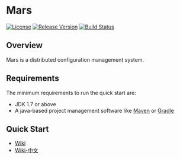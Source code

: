 # Mars
[![License](https://img.shields.io/badge/license-Apache%202-green.svg)](https://www.apache.org/licenses/LICENSE-2.0) [![Release Version](https://img.shields.io/badge/release-0.1.0-red.svg)](https://github.com/TiFG/mars/releases) [![Build Status](https://travis-ci.org/TiFG/mars.svg?branch=master)](https://travis-ci.org/TiFG/mars)

## Overview
Mars is a distributed configuration management system.

## Requirements
The minimum requirements to run the quick start are:
* JDK 1.7 or above
* A java-based project management software like [Maven](https://maven.apache.org/) or [Gradle](http://gradle.org/)

## Quick Start
* [Wiki](docs/wiki/en_Home.md)
* [Wiki-中文](docs/wiki/cn_Home.md)

